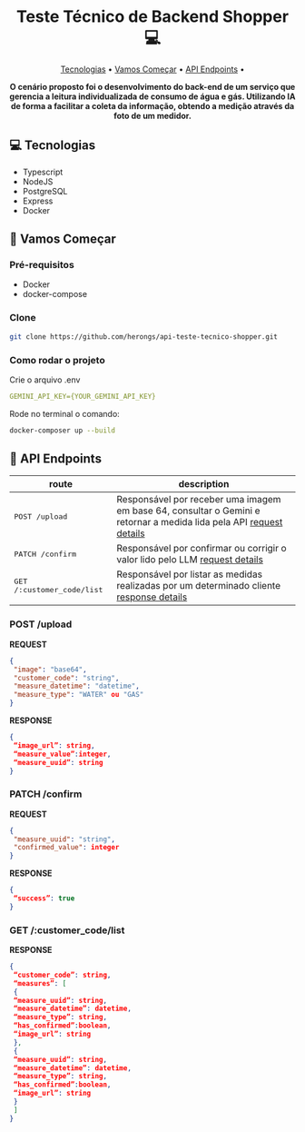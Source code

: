 <h1 align="center" style="font-weight: bold;">Teste Técnico de Backend Shopper 💻</h1>

<p align="center">
 <a href="#tech">Tecnologias</a> • 
 <a href="#started">Vamos Começar</a> • 
  <a href="#routes">API Endpoints</a> •
</p>

<p align="center">
    <b>O cenário proposto foi o desenvolvimento do back-end de um serviço que gerencia a leitura individualizada de 
consumo de água e gás. Utilizando IA de forma a facilitar a coleta da informação, obtendo a medição através da foto de um medidor.</b>
</p>

<h2 id="technologies">💻 Tecnologias</h2>

- Typescript
- NodeJS
- PostgreSQL
- Express
- Docker
  
<h2 id="started">🚀 Vamos Começar</h2>

<h3>Pré-requisitos</h3>

- Docker
- docker-compose

<h3>Clone</h3>

```bash
git clone https://github.com/herongs/api-teste-tecnico-shopper.git
```

<h3>Como rodar o projeto</h2>

Crie o arquivo .env

```yaml
GEMINI_API_KEY={YOUR_GEMINI_API_KEY}
```

Rode no terminal o comando:

```bash
docker-composer up --build
```

<h2 id="routes">📍 API Endpoints</h2>

| route               | description                                          
|----------------------|-----------------------------------------------------
| <kbd>POST /upload</kbd>     | Responsável por receber uma imagem em base 64, consultar o Gemini e retornar a medida lida pela API [request details](#post-upload-detail)
| <kbd>PATCH /confirm</kbd>     | Responsável por confirmar ou corrigir o valor lido pelo LLM [request details](#patch-confirm-detail)
| <kbd>GET /:customer_code/list</kbd>     | Responsável por listar as medidas realizadas por um determinado cliente [response details](#get-list-detail)


<h3 id="post-upload-detail">POST /upload</h3>

**REQUEST**
```json
{
 "image": "base64",
 "customer_code": "string",
 "measure_datetime": "datetime",
 "measure_type": "WATER" ou "GAS"
}
```

**RESPONSE**
```json
{
 “image_url”: string,
 “measure_value”:integer,
 “measure_uuid”: string
}
```

<h3 id="patch-confirm-detail">PATCH /confirm</h3>

**REQUEST**
```json
{
 "measure_uuid": "string",
 "confirmed_value": integer
}
```

**RESPONSE**
```json
{
 “success”: true
}
```


<h3 id="get-list-detail">GET /:customer_code/list</h3>

**RESPONSE**
```json
{
 “customer_code”: string,
 “measures”: [
 {
 “measure_uuid”: string,
 “measure_datetime”: datetime,
 “measure_type”: string,
 “has_confirmed”:boolean,
 “image_url”: string
 },
 {
 “measure_uuid”: string,
 “measure_datetime”: datetime,
 “measure_type”: string,
 “has_confirmed”:boolean,
 “image_url”: string
 }
 ]
}
```
